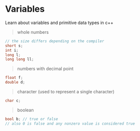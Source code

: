 # Variables

Learn about variables and primitive data types in c++

> whole numbers 
```cpp
// the size differs depending on the compiler
short s;
int i;
long l;
long long ll;
```

> numbers with decimal point
```cpp
float f;
double d;
```

> character (used to represent a single character)
```cpp
char c;
```

> boolean
```cpp
bool b; // true or false
// also 0 is false and any nonzero value is considered true
```
